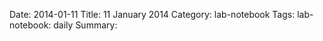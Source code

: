Date: 2014-01-11
Title: 11 January 2014
Category: lab-notebook
Tags: lab-notebook: daily
Summary: 




